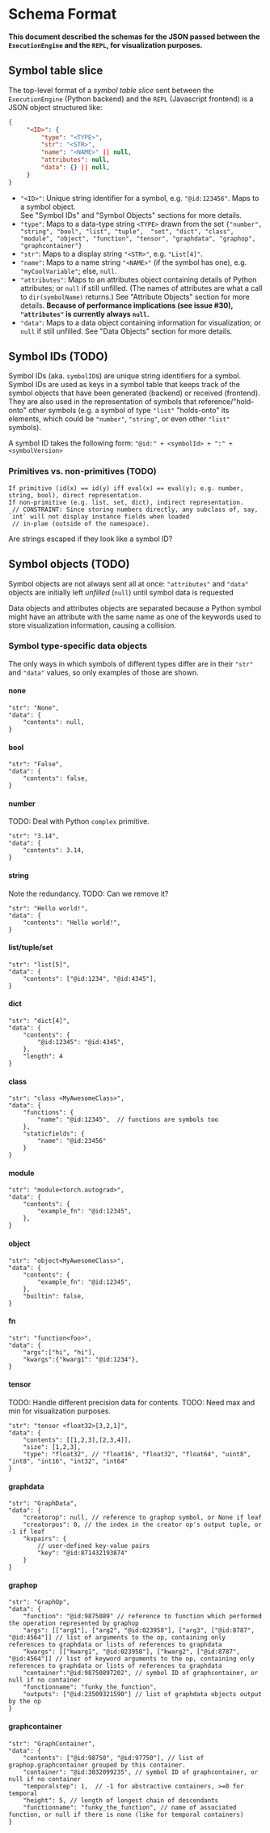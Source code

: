 # Schema Format
**This document described the schemas for the JSON passed between the `ExecutionEngine` and the `REPL`, for visualization
 purposes.**
 
 ## Symbol table slice
 
 The top-level format of a _symbol table slice_ sent between the `ExecutionEngine` (Python backend) and the 
 `REPL` (Javascript frontend) is a JSON object structured like:
 
```json
{
     "<ID>": {
         "type": "<TYPE>",
         "str": "<STR>",
         "name": "<NAME>" || null,
         "attributes": null,
         "data": {} || null,
     }
}
```
- `"<ID>"`: Unique string identifier for a symbol, e.g. `"@id:123456"`. Maps to a symbol object.  
See "Symbol IDs" and "Symbol Objects" sections for more details.
- `"type"`: Maps to a data-type string `<TYPE>` drawn from the set `{"number", "string", "bool", "list", "tuple", 
"set", "dict", "class", "module", "object", "function", "tensor", "graphdata", "graphop", "graphcontainer"}`
- `"str"`: Maps to a display string `"<STR>"`, e.g. `"List[4]"`.
- `"name"`: Maps to a name string `"<NAME>"` (if the symbol has one), e.g. `"myCoolVariable"`; else, `null`.
- `"attributes"`: Maps to an attributes object containing details of Python attributes; or `null` if still unfilled. 
(The names of attributes are what a call to `dir(symbolName)` returns.)  See "Attribute Objects" section for more details.
**Because of performance implications (see issue #30), `"attributes"` is currently always `null`.**
- `"data"`: Maps to a data object containing information for visualization; or `null` if still unfilled. See "Data 
Objects" section for more details.

## Symbol IDs (TODO)
Symbol IDs (aka. `symbolID`s) are unique string identifiers for a symbol. Symbol IDs are used as keys in a symbol 
table that keeps track of the symbol objects that have been generated (backend) or received (frontend).
They are also used in the representation of symbols that reference/"hold-onto" other symbols (e.g. a symbol of type 
`"list"` "holds-onto" its elements, which could be `"number"`, `"string"`, or even other `"list"` symbols).

A symbol ID takes the following form: `"@id:" + <symbolId> + ":" + <symbolVersion>`

### Primitives vs. non-primitives (TODO)
```
If primitive (id(x) == id(y) iff eval(x) == eval(y); e.g. number, string, bool), direct representation.
If non-primitive (e.g. list, set, dict), indirect representation.
 // CONSTRAINT: Since storing numbers directly, any subclass of, say, `int` will not display instance fields when loaded
 // in-plae (outside of the namespace).
```
Are strings escaped if they look like a symbol ID?

## Symbol objects (TODO)
Symbol objects are not always sent all at once: `"attributes"` and `"data"` objects are initially left _unfilled_ 
(`null`) until symbol data is requested

Data objects and attributes objects are separated because a Python symbol might have an attribute with the same name 
as one of the keywords used to store visualization information, causing a collision.

### Symbol type-specific data objects
The only ways in which symbols of different types differ are in their `"str"` and `"data"` values, so only 
examples of those are shown.

#### none
```
"str": "None",
"data": {
    "contents": null,
}
```

#### bool
```
"str": "False",
"data": {
    "contents": false,
}
```

#### number
TODO: Deal with Python `complex` primitive.
```
"str": "3.14",
"data": {
    "contents": 3.14,
}
```

#### string
Note the redundancy. TODO: Can we remove it?
```
"str": "Hello world!",
"data": {
    "contents": "Hello world!",
}
```

#### list/tuple/set
```
"str": "list[5]",
"data": {
    "contents": ["@id:1234", "@id:4345"],
}
```

#### dict
```
"str": "dict[4]",
"data": {
    "contents": {
        "@id:12345": "@id:4345",
    },
    "length": 4
}
```

#### class
```
"str": "class <MyAwesomeClass>",
"data": {
    "functions": {
        "name": "@id:12345",  // functions are symbols too
    },
    "staticfields": {
        "name": "@id:23456"
    }
}
```

#### module
```
"str": "module<torch.autograd>",
"data": {
    "contents": {
        "example_fn": "@id:12345",
    },
}
```

#### object
```
"str": "object<MyAwesomeClass>",
"data": {
    "contents": {
        "example_fn": "@id:12345",
    },
    "builtin": false,
}
```

#### fn
```
"str": "function<foo>",
"data": {
    "args":["hi", "hi"],
    "kwargs":{"kwarg1": "@id:1234"},
}
```

#### tensor
TODO: Handle different precision data for contents.
TODO: Need max and min for visualization purposes.
```
"str": "tensor <float32>[3,2,1]",
"data": {
    "contents": [[1,2,3],[2,3,4]],
    "size": [1,2,3],
    "type": "float32", // "float16", "float32", "float64", "uint8", "int8", "int16", "int32", "int64"
}
```

#### graphdata
```
"str": "GraphData",
"data": {
    "creatorop": null, // reference to graphop symbol, or None if leaf
    "creatorpos": 0, // the index in the creator op's output tuple, or -1 if leaf
    "kvpairs": {
        // user-defined key-value pairs
        "key": "@id:871432193874"
    }
}
```

#### graphop
```
"str": "GraphOp",
"data": {
    "function": "@id:9875089" // reference to function which performed the operation represented by graphop
    "args": [["arg1"], ["arg2", "@id:023958"], ["arg3", ["@id:8787", "@id:4564"]] // list of arguments to the op, containing only references to graphdata or lists of references to graphdata
    "kwargs": [["kwarg1", "@id:023958"], ["kwarg2", ["@id:8787", "@id:4564"]] // list of keyword arguments to the op, containing only references to graphdata or lists of references to graphdata
    "container":"@id:98750897202", // symbol ID of graphcontainer, or null if no container
    "functionname": "funky_the_function",
    "outputs": ["@id:23509321590"] // list of graphdata objects output by the op
}
```

#### graphcontainer
```
"str": "GraphContainer",
"data": {
    "contents": ["@id:98750", "@id:97750"], // list of graphop.graphcontainer grouped by this container.
    "container": "@id:3032099235", // symbol ID of graphcontainer, or null if no container
    "temporalstep": 1,  // -1 for abstractive containers, >=0 for temporal
    "height": 5, // length of longest chain of descendants
    "functionname": "funky_the_function", // name of associated function, or null if there is none (like for temporal containers)
}
```